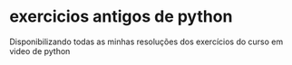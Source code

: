 # exercicios antigos de python
 Disponibilizando todas as minhas resoluções dos exercícios do curso em video de python

